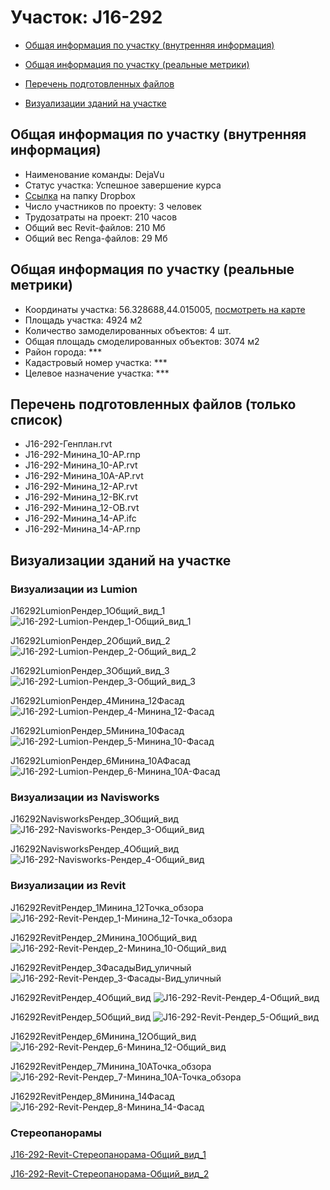 # Участок: J16-292

* [Общая информация по участку (внутренняя информация)](#Chapter1)

* [Общая информация по участку (реальные метрики)](#Chapter2)

* [Перечень подготовленных файлов](#Chapter3)

* [Визуализации зданий на участке](#Chapter6)

## <a id="Chapter1"></a> Общая информация по участку (внутренняя информация)
+ Наименование команды: DejaVu
+ Статус участка: Успешное завершение курса
+ [Ссылка](https://www.dropbox.com/sh/wvvgv1nw1iqred9/AAA79x4tgWIRmQ-Pa45bnXNXa/J16_292?dl=0) на папку Dropbox
+ Число участников по проекту: 3 человек
+ Трудозатраты на проект: 210 часов
+ Общий вес Revit-файлов: 210 Мб
+ Общий вес Renga-файлов: 29 Мб
## <a id="Chapter2"></a> Общая информация по участку (реальные метрики)
+ Координаты участка: 56.328688,44.015005, [посмотреть на карте](https://yandex.ru/maps/47/nizhny-novgorod/?ll=44.015005%2C56.328688&z=19)
+ Площадь участка: 4924 м2
+ Количество замоделированных объектов: 4 шт.
+ Общая площадь смоделированных объектов: 3074 м2
+ Район города: *** 
+ Кадастровый номер участка: *** 
+ Целевое назначение участка: *** 
## <a id="Chapter3"></a> Перечень подготовленных файлов (только список)
+ J16-292-Генплан.rvt
+ J16-292-Минина_10-АР.rnp
+ J16-292-Минина_10-АР.rvt
+ J16-292-Минина_10А-АР.rvt
+ J16-292-Минина_12-АР.rvt
+ J16-292-Минина_12-ВК.rvt
+ J16-292-Минина_12-ОВ.rvt
+ J16-292-Минина_14-АР.ifc
+ J16-292-Минина_14-АР.rnp
## <a id="Chapter6"></a> Визуализации зданий на участке
### Визуализации из Lumion
J16292LumionРендер_1Общий_вид_1
![J16-292-Lumion-Рендер_1-Общий_вид_1](/Images/J16_292/J16-292-Lumion-Рендер_1-Общий_вид_1_Compressed.jpg)

J16292LumionРендер_2Общий_вид_2
![J16-292-Lumion-Рендер_2-Общий_вид_2](/Images/J16_292/J16-292-Lumion-Рендер_2-Общий_вид_2_Compressed.jpg)

J16292LumionРендер_3Общий_вид_3
![J16-292-Lumion-Рендер_3-Общий_вид_3](/Images/J16_292/J16-292-Lumion-Рендер_3-Общий_вид_3_Compressed.jpg)

J16292LumionРендер_4Минина_12Фасад
![J16-292-Lumion-Рендер_4-Минина_12-Фасад](/Images/J16_292/J16-292-Lumion-Рендер_4-Минина_12-Фасад_Compressed.jpg)

J16292LumionРендер_5Минина_10Фасад
![J16-292-Lumion-Рендер_5-Минина_10-Фасад](/Images/J16_292/J16-292-Lumion-Рендер_5-Минина_10-Фасад_Compressed.jpg)

J16292LumionРендер_6Минина_10АФасад
![J16-292-Lumion-Рендер_6-Минина_10А-Фасад](/Images/J16_292/J16-292-Lumion-Рендер_6-Минина_10А-Фасад_Compressed.jpg)

### Визуализации из Navisworks
J16292NavisworksРендер_3Общий_вид
![J16-292-Navisworks-Рендер_3-Общий_вид](/Images/J16_292/J16-292-Navisworks-Рендер_3-Общий_вид_Compressed.jpg)

J16292NavisworksРендер_4Общий_вид
![J16-292-Navisworks-Рендер_4-Общий_вид](/Images/J16_292/J16-292-Navisworks-Рендер_4-Общий_вид_Compressed.jpg)

### Визуализации из Revit
J16292RevitРендер_1Минина_12Точка_обзора
![J16-292-Revit-Рендер_1-Минина_12-Точка_обзора](/Images/J16_292/J16-292-Revit-Рендер_1-Минина_12-Точка_обзора_Compressed.jpg)

J16292RevitРендер_2Минина_10Общий_вид
![J16-292-Revit-Рендер_2-Минина_10-Общий_вид](/Images/J16_292/J16-292-Revit-Рендер_2-Минина_10-Общий_вид_Compressed.jpg)

J16292RevitРендер_3ФасадыВид_уличный
![J16-292-Revit-Рендер_3-Фасады-Вид_уличный](/Images/J16_292/J16-292-Revit-Рендер_3-Фасады-Вид_уличный_Compressed.jpg)

J16292RevitРендер_4Общий_вид
![J16-292-Revit-Рендер_4-Общий_вид](/Images/J16_292/J16-292-Revit-Рендер_4-Общий_вид_Compressed.jpg)

J16292RevitРендер_5Общий_вид
![J16-292-Revit-Рендер_5-Общий_вид](/Images/J16_292/J16-292-Revit-Рендер_5-Общий_вид_Compressed.jpg)

J16292RevitРендер_6Минина_12Общий_вид
![J16-292-Revit-Рендер_6-Минина_12-Общий_вид](/Images/J16_292/J16-292-Revit-Рендер_6-Минина_12-Общий_вид_Compressed.jpg)

J16292RevitРендер_7Минина_10АТочка_обзора
![J16-292-Revit-Рендер_7-Минина_10А-Точка_обзора](/Images/J16_292/J16-292-Revit-Рендер_7-Минина_10А-Точка_обзора_Compressed.jpg)

J16292RevitРендер_8Минина_14Фасад
![J16-292-Revit-Рендер_8-Минина_14-Фасад](/Images/J16_292/J16-292-Revit-Рендер_8-Минина_14-Фасад_Compressed.jpg)

### Стереопанорамы
[J16-292-Revit-Стереопанорама-Общий_вид_1](https://pano.autodesk.com/pano.html?mono=jpgs/05a31d81-414c-444d-bd06-05c7becf74d8&version=2)

[J16-292-Revit-Стереопанорама-Общий_вид_2](https://pano.autodesk.com/pano.html?mono=jpgs/dc770efe-7b8f-47aa-8520-58c38934f8c4&version=2)

